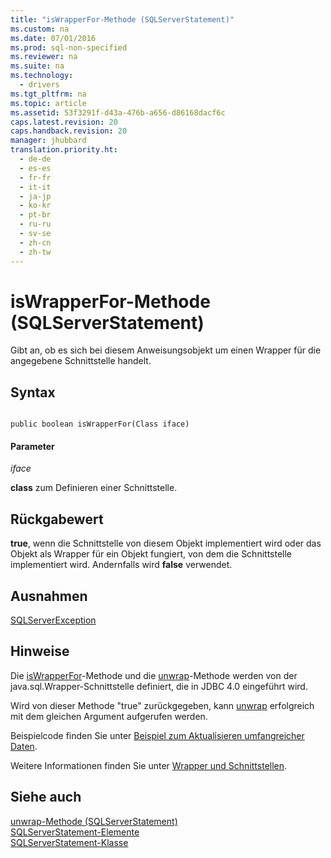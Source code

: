 ```yaml
---
title: "isWrapperFor-Methode (SQLServerStatement)"
ms.custom: na
ms.date: 07/01/2016
ms.prod: sql-non-specified
ms.reviewer: na
ms.suite: na
ms.technology: 
  - drivers
ms.tgt_pltfrm: na
ms.topic: article
ms.assetid: 53f3291f-d43a-476b-a656-d86168dacf6c
caps.latest.revision: 20
caps.handback.revision: 20
manager: jhubbard
translation.priority.ht: 
  - de-de
  - es-es
  - fr-fr
  - it-it
  - ja-jp
  - ko-kr
  - pt-br
  - ru-ru
  - sv-se
  - zh-cn
  - zh-tw
---
```

# isWrapperFor-Methode (SQLServerStatement)
  Gibt an, ob es sich bei diesem Anweisungsobjekt um einen Wrapper für die angegebene Schnittstelle handelt.  
  
## Syntax  
  
```  
  
public boolean isWrapperFor(Class iface)  
```  
  
#### Parameter  
 *iface*  
  
 **class** zum Definieren einer Schnittstelle.  
  
## Rückgabewert  
 **true**, wenn die Schnittstelle von diesem Objekt implementiert wird oder das Objekt als Wrapper für ein Objekt fungiert, von dem die Schnittstelle implementiert wird. Andernfalls wird **false** verwendet.  
  
## Ausnahmen  
 [SQLServerException](../content/SQLServerException-Class.md)  
  
## Hinweise  
 Die [isWrapperFor](../content/isWrapperFor-Method--SQLServerStatement-.md)\-Methode und die [unwrap](../content/unwrap-Method--SQLServerStatement-.md)\-Methode werden von der java.sql.Wrapper\-Schnittstelle definiert, die in JDBC 4.0 eingeführt wird.  
  
 Wird von dieser Methode "true" zurückgegeben, kann [unwrap](../content/unwrap-Method--SQLServerStatement-.md) erfolgreich mit dem gleichen Argument aufgerufen werden.  
  
 Beispielcode finden Sie unter [Beispiel zum Aktualisieren umfangreicher Daten](../content/Updating-Large-Data-Sample.md).  
  
 Weitere Informationen finden Sie unter [Wrapper und Schnittstellen](../content/Wrappers-and-Interfaces.md).  
  
## Siehe auch  
 [unwrap-Methode &#40;SQLServerStatement&#41;](../content/unwrap-Method--SQLServerStatement-.md)   
 [SQLServerStatement-Elemente](../content/SQLServerStatement-Members.md)   
 [SQLServerStatement-Klasse](../content/SQLServerStatement-Class.md)  
  
  
